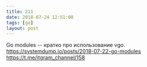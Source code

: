 ```yaml
---
title: 211
date: 2018-07-24 12:51:08
tags: [go]
layout: post
---
```


Go modules -- кратко про использование vgo.
<https://systemdump.io/posts/2018-07-22-go-modules>
<https://t.me/itgram_channel/158>
